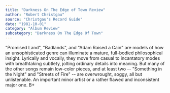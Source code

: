 ```yaml
---
title: "Darkness On The Edge of Town Review"
author: "Robert Christgau"
source: "Christgau's Record Guide"
date: "1981-10-01"
category: "Album Review"
subcategory: "Darkness On The Edge Of Town"
---
```


"Promised Land", "Badlands", and "Adam Raised a Cain" are models of how an unsophisticated genre can illuminate a mature, full-bodied philosophical insight. Lyrically and vocally, they move from casual to incantatory modes with breathtaking subtlety, jolting ordinary details into meaning. But many of the other songs remain low-color pieces, and at least two -- "Something in the Night" and "Streets of Fire" -- are overwrought, soggy, all but unlistenable. An important minor artist or a rather flawed and inconsistent major one. B+